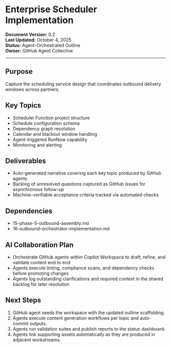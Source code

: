 # Enterprise Scheduler Implementation

**Document Version:** 0.2  
**Last Updated:** October 4, 2025  
**Status:** Agent-Orchestrated Outline  
**Owner:** GitHub Agent Collective

---

## Purpose

Capture the scheduling service design that coordinates outbound delivery windows across partners.

## Key Topics

- Scheduler Function project structure
- Schedule configuration schema
- Dependency graph resolution
- Calendar and blackout window handling
- Agent-triggered RunNow capability
- Monitoring and alerting

## Deliverables

- Auto-generated narrative covering each key topic produced by GitHub agents
- Backlog of unresolved questions captured as GitHub issues for asynchronous follow-up
- Machine-verifiable acceptance criteria tracked via automated checks

## Dependencies

- 15-phase-5-outbound-assembly.md
- 16-outbound-orchestrator-implementation.md

## AI Collaboration Plan

- Orchestrate GitHub agents within Copilot Workspace to draft, refine, and validate content end to end
- Agents execute linting, compliance scans, and dependency checks before promoting changes
- Agents log outstanding clarifications and required context in the shared backlog for later resolution

## Next Steps

1. GitHub agent seeds the workspace with the updated outline scaffolding.
2. Agents execute content generation workflows per topic and auto-commit outputs.
3. Agents run validation suites and publish reports to the status dashboard.
4. Agents link supporting assets automatically as they are produced in adjacent workstreams.
